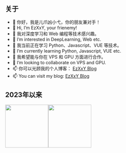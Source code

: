 ## 关于
- 👋 你好，我是儿爪凶小弋，你的朋友兼对手！
- 👋 Hi, I’m EzXxY, your frienemy!
- 👀 我对深度学习和 Web 编程等技术感兴趣。
- 👀 I’m interested in DeepLearning, Web etc.
- 🌱 我当前正在学习 Python、Javascript、VUE 等技术。
- 🌱 I’m currently learning Python, Javascript, VUE etc.
- 💞️ 我希望能与你在 VPS 和 GPU 方面进行合作。
- 💞️ I’m looking to collaborate on VPS and GPU.
- 📫 你可以光顾我的个人博客： [EzXxY Blog](https://blog.ezxxy.work)
- 📫 You can visit my blog: [EzXxY Blog](https://blog.ezxxy.work)

<!-- ## 最近一年

![GitHub Light](./profile-3d-contrib/profile-season-animate.svg#gh-light-mode-only)

![GitHub Dark](./profile-3d-contrib/profile-night-rainbow.svg#gh-dark-mode-only) -->

## 2023年以来

<img align="" height="137px" src="https://github-readme-stats.vercel.app/api?username=EzXxY&hide_title=true&hide_border=true&show_icons=true&include_all_commits=true&line_height=21&bg_color=0,EC6C6C,FFD479,FFFC79,73FA79&theme=graywhite&locale=cn" /><img align="" height="137px" src="https://github-readme-stats.vercel.app/api/top-langs/?username=EzXxY&hide_title=true&hide_border=true&layout=compact&bg_color=0,73FA79,73FDFF,D783FF&theme=graywhite&locale=cn" />

